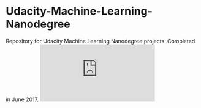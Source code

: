 # Udacity-Machine-Learning-Nanodegree
Repository for Udacity Machine Learning Nanodegree projects. Completed in June 2017. 
![alt text](https://github.com/kwahid/Udacity-Machine-Learning-Nanodegree/blob/master/MachineLearningNanoDegreeCertificate.pdf)
